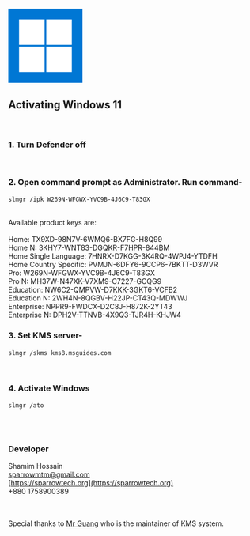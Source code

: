 ![Windows 11](/win11.png)

## Activating Windows 11

<br>

### 1. Turn Defender off

<br>

### 2. Open command prompt as Administrator. Run command-

```
slmgr /ipk W269N-WFGWX-YVC9B-4J6C9-T83GX
```

<br>
Available product keys are:<br><br>
Home: TX9XD-98N7V-6WMQ6-BX7FG-H8Q99<br>
Home N: 3KHY7-WNT83-DGQKR-F7HPR-844BM<br>
Home Single Language: 7HNRX-D7KGG-3K4RQ-4WPJ4-YTDFH<br>
Home Country Specific: PVMJN-6DFY6-9CCP6-7BKTT-D3WVR<br>
Pro: W269N-WFGWX-YVC9B-4J6C9-T83GX<br>
Pro N: MH37W-N47XK-V7XM9-C7227-GCQG9<br>
Education: NW6C2-QMPVW-D7KKK-3GKT6-VCFB2<br>
Education N: 2WH4N-8QGBV-H22JP-CT43Q-MDWWJ<br>
Enterprise: NPPR9-FWDCX-D2C8J-H872K-2YT43<br>
Enterprise N: DPH2V-TTNVB-4X9Q3-TJR4H-KHJW4


<br>

### 3. Set KMS server-

```
slmgr /skms kms8.msguides.com
```

<br>

### 4. Activate Windows

```
slmgr /ato
```

<br><br>

### Developer

Shamim Hossain<br>
sparrowmtm@gmail.com<br>
[https://sparrowtech.org](https://sparrowtech.org)<br>
+880 1758900389

<br><br>
Special thanks to [Mr Guang](https://msguides.com/) who is the maintainer of KMS system.